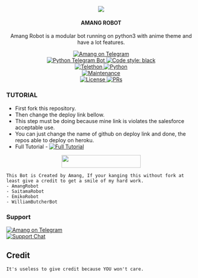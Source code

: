 <p align="center">
  <img src="https://te.legra.ph/file/20208ff44b644fc50770f.jpg">
</p>

<h4><p align="center"> AMANG ROBOT </p></h4>

<p align="center">Amang Robot is a modular bot running on python3 with anime theme and have a lot features.</p>

<p align="center">
<a href="https://t.me/Aikarobot"> <img src="https://img.shields.io/badge/Amang-Robot-blue?&logo=telegram" alt="Amang on Telegram" /> </a><br>
<a href="https://python-telegram-bot.org"> <img src="https://img.shields.io/badge/PTB-13.13-white?&style=flat-round&logo=github" alt="Python Telegram Bot" /> </a>
<a href="https://github.com/psf/black"><img alt="Code style: black" src="https://img.shields.io/badge/code%20style-black-000000.svg"></a><br>
<a href="https://docs.telethon.dev"> <img src="https://img.shields.io/badge/Telethon-1.24.0-red?&style=flat-round&logo=github" alt="Telethon" /> </a>
<a href="https://docs.python.org"> <img src="https://img.shields.io/badge/Python-3.10.5-purple?&style=flat-round&logo=python" alt="Python" /> </a><br>
<a href="https://GitHub.com/amangtele/AmangRobot"> <img src="https://img.shields.io/badge/Maintained-Yash-yellow.svg" alt="Maintenance" /> </a><br>
<a href="https://github.com/amangtele/AmangRobot/blob/main/LICENSE"> <img src="https://img.shields.io/badge/License-GPLv3-blue.svg" alt="License" /> </a>
<a href="https://makeapullrequest.com"> <img src="https://img.shields.io/badge/PRs-Welcome-blue.svg?style=flat-round" alt="PRs" /> </a>
</p>

### TUTORIAL

- First fork this repository.
- Then change the deploy link bellow.
- This step must be doing because mine link is violates the salesforce acceptable use.
- You can just change the name of github on deploy link and done, the repos able to deploy on heroku.
- Full Tutorial - [![Full Tutorial](https://img.shields.io/badge/Watch%20Now-blue)](https://youtu.be/GMaYMYhf_Vk)

<p align="center"><a href="https://dashboard.heroku.com/new?template=https://github.com/amangtele/AmangRobot"> <img 
src="https://img.shields.io/badge/Deploy%20To%20Heroku-red?style=flat&logo=heroku" width="210" height="34.45" /></a></p>


```
This Bot is Created by Amang, If your kanging this without fork at least give a credit to get a smile of my hard work. 
- AmangRobot
- SaitamaRobot 
- EmikoRobot
- WilliamButcherBot
```

### Support
<p>
<a href="https://t.me/amwang"> <img src="https://img.shields.io/badge/Amang?&logo=telegram" alt="Amang on Telegram" /> </a><br>
<a href="https://t.me/amangsupportgrup"> <img src="https://img.shields.io/badge/Support-Chat-blue?&logo=telegram" alt="Support Chat" /> </a><br>
</p>

## Credit 

```
It's useless to give credit because YOU won't care.
```
